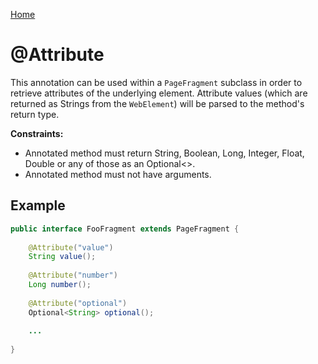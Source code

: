 [Home](../README.md)

# @Attribute
This annotation can be used within a `PageFragment` subclass in order to retrieve attributes of the underlying element.
Attribute values (which are returned as Strings from the `WebElement`) will be parsed to the method's return type.

**Constraints:**

- Annotated method must return String, Boolean, Long, Integer, Float, Double or any of those as an Optional<>.
- Annotated method must not have arguments.

## Example

```java
public interface FooFragment extends PageFragment {
 
    @Attribute("value")
    String value();
 
    @Attribute("number")
    Long number();
 
    @Attribute("optional")
    Optional<String> optional();
 
    ...
 
}
```
